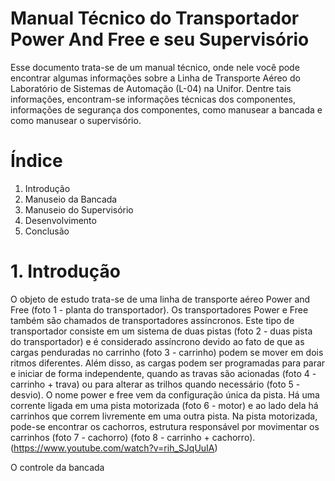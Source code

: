 # Manual Técnico do Transportador Power And Free e seu Supervisório
Esse documento trata-se de um manual técnico, onde nele você pode encontrar algumas informações sobre a Linha de Transporte Aéreo do  Laboratório de Sistemas de Automação (L-04) na Unifor. Dentre tais informações, encontram-se informações técnicas dos componentes, informações de segurança dos componentes, como manusear a bancada e como manusear o supervisório.

# Índice

1.	Introdução
2.	Manuseio da Bancada
3.	Manuseio do Supervisório
4.	Desenvolvimento
5.	Conclusão

# 1. Introdução

O objeto de estudo trata-se de uma linha de transporte aéreo Power and Free (foto 1 - planta do transportador). Os transportadores Power e Free também são chamados de transportadores assíncronos. Este tipo de transportador consiste em um sistema de duas pistas (foto 2 - duas pista do transportador) e é considerado assíncrono devido ao fato de que as cargas penduradas no carrinho (foto 3 - carrinho) podem se mover em dois ritmos diferentes. Além disso, as cargas podem ser programadas para parar e iniciar de forma independente, quando as travas são acionadas (foto 4 - carrinho + trava) ou para alterar as trilhos quando necessário (foto 5 - desvio). O nome power e free vem da configuração única da pista. Há uma corrente ligada em uma pista motorizada (foto 6 - motor) e ao lado dela há carrinhos que correm livremente em uma outra pista. Na pista motorizada, pode-se encontrar os cachorros, estrutura responsável por movimentar os carrinhos (foto 7 - cachorro) (foto 8 - carrinho + cachorro). (https://www.youtube.com/watch?v=rih_SJqUuIA)

O controle da bancada
